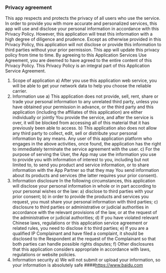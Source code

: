 ### Privacy agreement
This app respects and protects the privacy of all users who use the service. In order to provide you with more accurate and personalized services, this app will use and disclose your personal information in accordance with this Privacy Policy. However, this application will treat this information with a high degree of diligence and prudence. Except as otherwise provided in this Privacy Policy, this application will not disclose or provide this information to third parties without your prior permission. This app will update this privacy policy from time to time. By agreeing to this Application Services Use Agreement, you are deemed to have agreed to the entire content of this Privacy Policy. This Privacy Policy is an integral part of this Application Service Agreement.
1. Scope of application
a) After you use this application web service, you will be able to get your network data to help you choose the reliable carrier.
2. Information use
a) This application does not provide, sell, rent, share or trade your personal information to any unrelated third party, unless you have obtained your permission in advance, or the third party and this application (including the affiliates of this application) are either individually or jointly You provide the service, and after the service is over, it will be blocked from accessing all of this material that it has previously been able to access.
b) This application also does not allow any third party to collect, edit, sell or distribute your personal information by any means. Any user of this application platform who engages in the above activities, once found, the application has the right to immediately terminate the service agreement with the user.
c) For the purpose of serving the User, the App may use the information you use to provide you with information of interest to you, including but not limited to, to send you product and service information, or to share information with the App Partner so that they may You send information about its products and services (the latter requires your prior consent).
3. Information disclosure
In the following circumstances, this application will disclose your personal information in whole or in part according to your personal wishes or the law:
a) disclose to third parties with your prior consent;
b) in order to provide the products and services you request, you must share your personal information with third parties;
c) disclosure to third parties or administrative or judicial authorities in accordance with the relevant provisions of the law, or at the request of the administrative or judicial authorities;
d) If you have violated relevant Chinese laws, regulations or this application service agreement or related rules, you need to disclose it to third parties;
e) If you are a qualified IP Complainant and have filed a complaint, it should be disclosed to the Respondent at the request of the Complainant so that both parties can handle possible rights disputes;
f) Other disclosures that this application considers appropriate in accordance with laws, regulations or website policies.
4. Information security
a) We will not submit or upload your information, so your information is absolutely safe
####https://www.baidu.com
